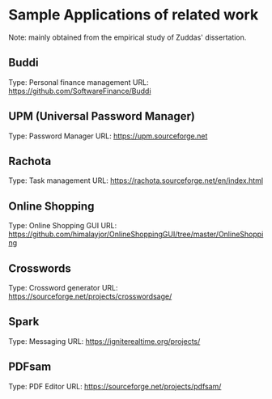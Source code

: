 # Sample Applications of related work

Note: mainly obtained from the empirical study of Zuddas' dissertation.

## Buddi

Type: Personal finance management
URL: https://github.com/SoftwareFinance/Buddi

## UPM (Universal Password Manager)

Type: Password Manager
URL: https://upm.sourceforge.net

## Rachota

Type: Task management
URL: https://rachota.sourceforge.net/en/index.html

## Online Shopping

Type: Online Shopping GUI
URL: https://github.com/himalayjor/OnlineShoppingGUI/tree/master/OnlineShopping

## Crosswords

Type: Crossword generator
URL: https://sourceforge.net/projects/crosswordsage/

## Spark

Type: Messaging
URL: https://igniterealtime.org/projects/

## PDFsam

Type: PDF Editor
URL: https://sourceforge.net/projects/pdfsam/
